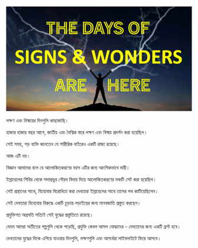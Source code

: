 ![Video cover image](../cover.jpg "cover photo")

লক্ষণ এবং বিস্ময়ের দিনগুলি কাছাকাছি।

হাজার হাজার বছর আগে, জাতীয় এবং বৈশ্বিক স্তরে লক্ষণ এবং বিস্ময় প্রদর্শন করা হয়েছিল।

সেই সময়, গড় ব্যক্তি জানতেন যে শারীরিক বাইরেও একটি রাজ্য রয়েছে।

আজ এটি নয়।

বিজ্ঞান আমাদের বলে যে আলোকিতকরণের বয়স এটির জন্য আংশিকভাবে দায়ী।

ইস্রায়েলের শিবির থেকে সদাপ্রভুর গৌরব বিদায় দিয়ে আলোকিতকরণের মঞ্চটি সেট করা হয়েছিল।

সেই প্রস্থানের সাথে, যিহোবার বিরোধিতা করা দেবতারা ইস্রায়েলের সাথে তাদের পথ কাটিয়েছিলেন।

সেই দেবতারা যিহোবার বিরুদ্ধে একটি চূড়ান্ত লড়াইয়ের জন্য মানবজাতি প্রস্তুত করছেন।

প্রযুক্তিগত অগ্রগতি সত্যিই সেই যুদ্ধের প্রস্তুতিতে রয়েছে।

যেমন আমরা অতীতের গল্পগুলি থেকে পড়েছি, প্রযুক্তি কেবল আসল যোদ্ধাদের - দেবতাদের জন্য একটি ফ্রন্ট হবে।

দেবতাদের যুদ্ধের দিকে এগিয়ে যাওয়ার দিনগুলি, লক্ষণগুলি এবং আশ্চর্যরা লাইমলাইটে ফিরে আসবে।